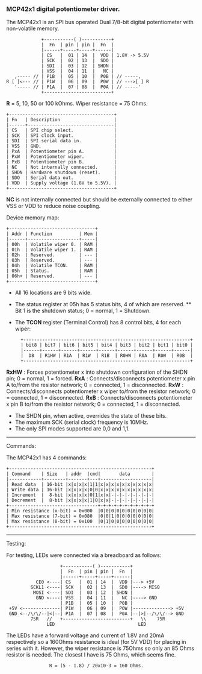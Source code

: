 ###  MCP42x1 digital potentiometer driver.

The MCP42x1 is an SPI bus operated Dual 7/8-bit digital potentiometer with non-volatile memory.

                 +-----------( )-----------+
                 |  Fn  | pin | pin |  Fn  |
                 |------+-----+-----+------|
                 | CS   |  01 | 14  |  VDD | 1.8V -> 5.5V
                 | SCK  |  02 | 13  |  SDO |
                 | SDI  |  03 | 12  | SHDN |
                 | VSS  |  04 | 11  |   NC |
       ,----- // | P1B  |  05 | 10  |  P0B | // -----,
    R [ ]<--- // | P1W  |  06 | 09  |  P0W | // --->[ ] R
       '----- // | P1A  |  07 | 08  |  P0A | // -----'
                 +-------------------------+

**R** = 5, 10, 50 or 100 kOhms. Wiper resistance = 75 Ohms.

    +---------------------------------------+
    | Fn   | Description                    |
    |------+--------------------------------|
    | CS   | SPI chip select.               |
    | SCK  | SPI clock input.               |
    | SDI  | SPI serial data in.            |
    | VSS  | GND.                           |
    | PxA  | Potentiometer pin A.           |
    | PxW  | Potentiometer wiper.           |
    | PxB  | Potentiometer pin B.           |
    | NC   | Not internally connected.      |
    | SHDN | Hardware shutdown (reset).     |
    | SDO  | Serial data out.               |
    | VDD  | Supply voltage (1.8V to 5.5V). |
    +---------------------------------------+

**NC** is not internally connected but should be externally connected to either VSS or VDD to reduce noise coupling.

Device memory map:

    +--------------------------------+
    | Addr | Function          | Mem |
    |------+-------------------+-----|
    | 00h  | Volatile wiper 0. | RAM |
    | 01h  | Volatile wiper 1. | RAM |
    | 02h  | Reserved.         | --- |
    | 03h  | Reserved.         | --- |
    | 04h  | Volatile TCON.    | RAM |
    | 05h  | Status.           | RAM |
    | 06h+ | Reserved.         | --- |
    +--------------------------------+

* All 16 locations are 9 bits wide.
* The status register at 05h has 5 status bits, 4 of which are reserved.
** Bit 1 is the shutdown status; 0 = normal, 1 = Shutdown.
* The **TCON** register (Terminal Control) has 8 control bits, 4 for each wiper:

        +--------------------------------------------------------------+
        | bit8 | bit7 | bit6 | bit5 | bit4 | bit3 | bit2 | bit1 | bit0 |
        |------+------+------+------+------+------+------+------+------|
        |  D8  | R1HW | R1A  | R1W  | R1B  | R0HW | R0A  | R0W  | R0B  |
        +--------------------------------------------------------------+

 **RxHW** : Forces potentiometer x into shutdown configuration of the SHDN pin; 0 = normal, 1 = forced.
 **RxA**  : Connects/disconnects potentiometer x pin A to/from the resistor network; 0 = connected, 1 = disconnected.
 **RxW**  : Connects/disconnects potentiometer x wiper to/from the resistor network; 0 = connected, 1 = disconnected.
 **RxB**  : Connects/disconnects potentiometer x pin B to/from the resistor network; 0 = connected, 1 = disconnected.

* The SHDN pin, when active, overrides the state of these bits.
* The maximum SCK (serial clock) frequency is 10MHz.
* The only SPI modes supported are 0,0 and 1,1.

---
Commands:

The MCP42x1 has 4 commands:

    +-----------------------------------------------------+
    | Command    | Size   | addr  |cmd|       data        |
    |------------+--------+-------+---+-------------------|
    | Read data  | 16-bit |x|x|x|x|1|1|x|x|x|x|x|x|x|x|x|x|
    | Write data | 16-bit |x|x|x|x|0|0|x|x|x|x|x|x|x|x|x|x|
    | Increment  |  8-bit |x|x|x|x|0|1|x|x|-|-|-|-|-|-|-|-|
    | Decrement  |  8-bit |x|x|x|x|1|0|x|x|-|-|-|-|-|-|-|-|
    +---------------------------------+-+-+-+-+-+-+-+-+-+-+
    | Min resistance (x-bit) = 0x000  |0|0|0|0|0|0|0|0|0|0|
    | Max resistance (7-bit) = 0x080  |0|0|1|0|0|0|0|0|0|0|
    | Max resistance (8-bit) = 0x100  |0|1|0|0|0|0|0|0|0|0|
    +-----------------------------------------------------+

---
Testing:

For testing, LEDs were connected via a breadboard as follows:

                        +-----------( )-----------+
                        |  Fn  | pin | pin |  Fn  |
                        |------+-----+-----+------|
               CE0 <----| CS   |  01 | 14  |  VDD |---> +5V
             SCKL1 <----| SCK  |  02 | 13  |  SDO |----> MISO
              MOSI <----| SDI  |  03 | 12  | SHDN |
               GND <----| VSS  |  04 | 11  |   NC |----> GND
                        | P1B  |  05 | 10  |  P0B |
     +5V <--------------| P1W  |  06 | 09  |  P0W |--------------> +5V
     GND <--/\/\/--|<|--| P1A  |  07 | 08  |  P0A |--|>|--/\/\/--> GND
             75R   //   +-------------------------+   \\    75R
                   LED                               LED

The LEDs have a forward voltage and current of 1.8V and 20mA respectively so a 160Ohms resistance is ideal (for 5V VDD) for placing in series with it. However, the wiper resistance is 75Ohms so only an 85 Ohms resistor is needed. The closest I have is 75 Ohms, which seems fine.

                    R = (5 - 1.8) / 20x10-3 = 160 Ohms.
